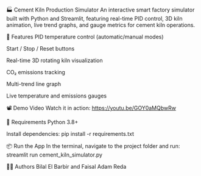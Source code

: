 🏭 Cement Kiln Production Simulator
An interactive smart factory simulator built with Python and Streamlit, featuring real-time PID control, 3D kiln animation, live trend graphs, and gauge metrics for cement kiln operations.

🚀 Features
PID temperature control (automatic/manual modes)

Start / Stop / Reset buttons

Real-time 3D rotating kiln visualization

CO₂ emissions tracking

Multi-trend line graph

Live temperature and emissions gauges

📽️ Demo Video
Watch it in action: https://youtu.be/GOY0aMQbwRw

🧰 Requirements
Python 3.8+

Install dependencies:
pip install -r requirements.txt

📦 Run the App
In the terminal, navigate to the project folder and run:
streamlit run cement_kiln_simulator.py


👨‍💻 Authors
Bilal El Barbir and 
Faisal Adam Reda
